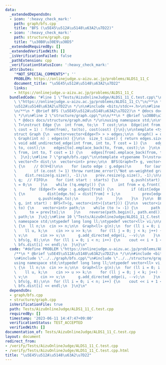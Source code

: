 ```yaml
---
data:
  _extendedDependsOn:
  - icon: ':heavy_check_mark:'
    path: graph/bfs.cpp
    title: "BFS (\u5E45\u512A\u5148\u63A2\u7D22)"
  - icon: ':heavy_check_mark:'
    path: structure/graph.cpp
    title: "\u30B0\u30E9\u30D5"
  _extendedRequiredBy: []
  _extendedVerifiedWith: []
  _isVerificationFailed: false
  _pathExtension: cpp
  _verificationStatusIcon: ':heavy_check_mark:'
  attributes:
    '*NOT_SPECIAL_COMMENTS*': ''
    PROBLEM: https://onlinejudge.u-aizu.ac.jp/problems/ALDS1_11_C
    document_title: "\u5E45\u512A\u5148\u63A2\u7D22"
    links:
    - https://onlinejudge.u-aizu.ac.jp/problems/ALDS1_11_C
  bundledCode: "#line 1 \"Tests/AizuOnlineJudge/ALDS1_11_C.test.cpp\"\n#define PROBLEM\
    \ \"https://onlinejudge.u-aizu.ac.jp/problems/ALDS1_11_C\"\n/**\n * @brief \u5E45\
    \u512A\u5148\u63A2\u7D22\n */\n\n#include <bits/stdc++.h>\n\n#line 1 \"graph/bfs.cpp\"\
    \n/**\n * @brief BFS (\u5E45\u512A\u5148\u63A2\u7D22)\n * @docs docs/graph/bfs.md\n\
    \ */\n\n#line 2 \"structure/graph.cpp\"\n\n/**\n * @brief \u30B0\u30E9\u30D5\n\
    \ * @docs docs/structure/graph.md\n */\n\nusing namespace std;\n\ntemplate <typename\
    \ T>\nstruct Edge {\n  int from, to;\n  T cost;\n\n  Edge(int from, int to, T\
    \ cost = 1) : from(from), to(to), cost(cost) {}\n};\n\ntemplate <typename T>\n\
    struct Graph {\n  vector<vector<Edge<T> > > edges;\n\n  Graph() = default;\n \
    \ Graph(int n) : edges(n) {}\n\n  size_t size() { return edges.size(); }\n\n \
    \ void add_undirected_edge(int from, int to, T cost = 1) {\n    edges[from].emplace_back(from,\
    \ to, cost);\n    edges[to].emplace_back(to, from, cost);\n  }\n\n  void add_directed_edge(int\
    \ from, int to, T cost = 1) {\n    edges[from].emplace_back(from, to, cost);\n\
    \  }\n};\n#line 7 \"graph/bfs.cpp\"\n\ntemplate <typename T>\nstruct BFS {\n \
    \ vector<T> dist;\n  vector<int> prev;\n\n  BFS(Graph<T> g, vector<int> starts)\
    \ {\n    // O(V+E)\n\n    for (auto edge : g.edges)\n      for (auto e : edge)\n\
    \        if (e.cost != 1) throw runtime_error(\"Not un-weighted graph\");\n\n\
    \    dist.resize(g.size(), -1);\n    prev.resize(g.size(), -1);\n\n    queue<int>\
    \ q;  // FIFO\n    for (int start : starts) {\n      q.push(start);\n      dist[start]\
    \ = 0;\n    }\n    while (!q.empty()) {\n      int from = q.front();\n      q.pop();\n\
    \      for (Edge<T> edge : g.edges[from]) {\n        if (dist[edge.to] == -1)\
    \ {\n          dist[edge.to] = dist[from] + 1;\n          prev[edge.to] = from;\n\
    \          q.push(edge.to);\n        }\n      }\n    }\n  }\n\n  BFS(Graph<T>\
    \ g, int start) : BFS<T>(g, vector<int>({start})) {}\n\n  vector<int> path(int\
    \ to) {\n    vector<int> path;\n    while (to != -1) {\n      path.push_back(to);\n\
    \      to = prev[to];\n    }\n    reverse(path.begin(), path.end());\n    return\
    \ path;\n  }\n};\n#line 10 \"Tests/AizuOnlineJudge/ALDS1_11_C.test.cpp\"\n\nusing\
    \ namespace std;\ntypedef long long ll;\ntypedef vector<ll> vi;\n\nint main()\
    \ {\n  ll n;\n  cin >> n;\n\n  Graph<ll> g(n);\n  for (ll i = 0; i < n; i++) {\n\
    \    ll u, k;\n    cin >> u >> k;\n    for (ll j = 0; j < k; j++) {\n      ll\
    \ v;\n      cin >> v;\n      g.add_directed_edge(i, --v);\n    }\n  }\n\n  BFS<ll>\
    \ bfs(g, 0);\n\n  for (ll i = 0; i < n; i++) {\n    cout << i + 1 << \" \" <<\
    \ bfs.dist[i] << endl;\n  }\n}\n"
  code: "#define PROBLEM \"https://onlinejudge.u-aizu.ac.jp/problems/ALDS1_11_C\"\n\
    /**\n * @brief \u5E45\u512A\u5148\u63A2\u7D22\n */\n\n#include <bits/stdc++.h>\n\
    \n#include \"../../graph/bfs.cpp\"\n#include \"../../structure/graph.cpp\"\n\n\
    using namespace std;\ntypedef long long ll;\ntypedef vector<ll> vi;\n\nint main()\
    \ {\n  ll n;\n  cin >> n;\n\n  Graph<ll> g(n);\n  for (ll i = 0; i < n; i++) {\n\
    \    ll u, k;\n    cin >> u >> k;\n    for (ll j = 0; j < k; j++) {\n      ll\
    \ v;\n      cin >> v;\n      g.add_directed_edge(i, --v);\n    }\n  }\n\n  BFS<ll>\
    \ bfs(g, 0);\n\n  for (ll i = 0; i < n; i++) {\n    cout << i + 1 << \" \" <<\
    \ bfs.dist[i] << endl;\n  }\n}\n"
  dependsOn:
  - graph/bfs.cpp
  - structure/graph.cpp
  isVerificationFile: true
  path: Tests/AizuOnlineJudge/ALDS1_11_C.test.cpp
  requiredBy: []
  timestamp: '2023-06-11 14:47:47+09:00'
  verificationStatus: TEST_ACCEPTED
  verifiedWith: []
documentation_of: Tests/AizuOnlineJudge/ALDS1_11_C.test.cpp
layout: document
redirect_from:
- /verify/Tests/AizuOnlineJudge/ALDS1_11_C.test.cpp
- /verify/Tests/AizuOnlineJudge/ALDS1_11_C.test.cpp.html
title: "\u5E45\u512A\u5148\u63A2\u7D22"
---
```

